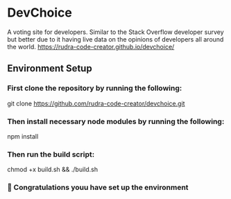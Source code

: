 # DevChoice

A voting site for developers. Similar to the Stack Overflow developer survey but better due to it having live data on the opinions of developers all around the world.
<https://rudra-code-creator.github.io/devchoice/>

## Environment Setup

### First clone the repository by running the following:

git clone <https://github.com/rudra-code-creator/devchoice.git>

### Then install necessary node modules by running the following:

npm install

### Then run the build script:

chmod +x build.sh && ./build.sh

### 🎉 Congratulations youu have set up the environment
### 

